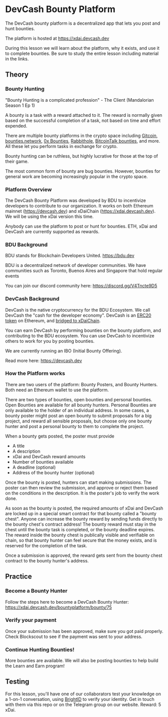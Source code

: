 # DevCash Bounty Platform

The DevCash bounty platform is a decentralized app that lets you post and hunt bounties.

The platform is hosted at https://xdai.devcash.dev

During this lesson we will learn about the platform, why it exists, and use it to complete bounties. Be sure to study the entire lesson including material in the links.

## Theory

### Bounty Hunting
"Bounty Hunting is a complicated profession" - The Client (Mandalorian Season 1 Ep 1)

A bounty is a task with a reward attached to it. The reward is normally given based on the successful completion of a task, not based on time and effort expended.

There are multiple bounty platforms in the crypto space including [Gitcoin](gitcoin.co), [bounties.network](https://bounties.network), [0x Bounties](https://bounty0x.io), [Rabbithole](https://rabbithole.gg), [BitcoinTalk bounties](https://bitcointalk.org/index.php?board=238.0), and more. All these let you perform tasks in exchange for crypto.

Bounty hunting can be ruthless, but highly lucrative for those at the top of their game.

The most common form of bounty are bug bounties. However, bounties for general work are becoming increasingly popular in the crypto space.

### Platform Overview

The DevCash Bounty Platform was developed by BDU to incentivize developers to contribute to our organization. It works on both Ethereum mainnet (https://devcash.dev) and xDaiChain (https://xdai.devcash.dev). We will be using the xDai version this time.

Anybody can use the platform to post or hunt for bounties. ETH, xDai and DevCash are currently supported as rewards.

### BDU Background

BDU stands for Blockchain Developers United.
https://bdu.dev

BDU is a decentralized network of developer communities. We have communities such as Toronto, Buenos Aires and Singapore that hold regular events

You can join our discord community here: https://discord.gg/V4Tncte9D5


### DevCash Background

DevCash is the native cryptocurrency for the BDU Ecosystem. We call DevCash the "cash for the developer economy". DevCash is an [ERC20 token](https://etherscan.io/address/0x0fca8fdb0fb115a33baadec6e7a141ffc1bc7d5a) on Ethereum, and [bridged to xDaiChain](https://blockscout.com/xdai/mainnet/tokens/0x248E081e3C9e738D7C1ded5d471069dcf4Fd9B15).

You can earn DevCash by performing bounties on the bounty platform, and contributing to the BDU ecosystem. You can use DevCash to incentivize others to work for you by posting bounties.

We are currently running an IBO (Initial Bounty Offering).

Read more here: https://devcash.dev


### How the Platform works

There are two users of the platform: Bounty Posters, and Bounty Hunters. Both need an Ethereum wallet to use the platform.

There are two types of bounties, open bounties and personal bounties. Open Bounties are available for all bounty hunters. Personal Bounties are only available to the holder of an individual address. In some cases, a bounty poster might post an open bounty to submit proposals for a big project, and reward all sensible proposals, but choose only one bounty hunter and post a personal bounty to them to complete the project.

When a bounty gets posted, the poster must provide
- A title
- A description
- xDai and DevCash reward amounts
- Number of bounties available
- A deadline (optional)
- Address of the bounty hunter (optional)

Once the bounty is posted, hunters can start making submissions. The poster can then review the submission, and approve or reject them based on the conditions in the description. It is the poster's job to verify the work done.

As soon as the bounty is posted, the required amounts of xDai and DevCash are locked up in a special smart contract for that bounty called a "bounty chest". Anyone can increase the bounty reward by sending funds directly to the bounty chest's contract address!
The bounty reward must stay in the chest until the bounty task is completed, or the bounty deadline expires.
The reward inside the bounty chest is publically visible and verifiable on chain, so that bounty hunter can feel secure that the money exists, and is reserved for the completion of the task.


Once a submission is approved, the reward gets sent from the bounty chest contract to the bounty hunter's address.



## Practice

### Become a Bounty Hunter
Follow the steps here to become a DevCash Bounty Hunter: https://xdai.devcash.dev/bountyplatform/bounty/75

### Verify your payment
Once your submission has been approved, make sure you got paid properly. Check Blockscout to see if the payment was sent to your address. 

### Continue Hunting Bounties!

More bounties are available. We will also be posting bounties to help build the Learn and Earn program!

## Testing

For this lesson, you'll have one of our collaborators test your knowledge on a 1-on-1 conversation, using [BrightID](https://www.brightid.org/) to verify your identity. Get in touch with them via this repo or on the Telegram group on our website. Reward: 5 xDai.

